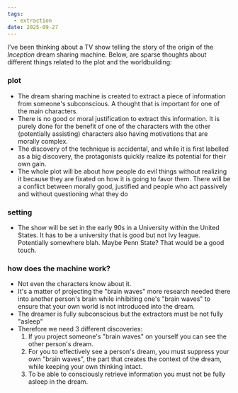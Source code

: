 ```yaml
---
tags:
  - extraction
date: 2025-09-27
---
```

I've been thinking about a TV show telling the story of the origin of the *Inception* dream sharing machine. Below, are sparse thoughts about different things related to the plot and the worldbuilding:
### plot
- The dream sharing machine is created to extract a piece of information from someone's subconscious. A thought that is important for one of the main characters. 
- There is no good or moral justification to extract this information. It is purely done for the benefit of one of the characters with the other (potentially assisting) characters also having motivations that are morally complex. 
- The discovery of the technique is accidental, and while it is first labelled as a big discovery, the protagonists quickly realize its potential for their own gain. 
- The whole plot will be about how people do evil things without realizing it because they are fixated on how it is going to favor them. There will be a conflict between morally good, justified and people who act passively and without questioning what they do
### setting
- The show will be set in the early 90s in a University within the United States. It has to be a university that is good but not Ivy league. Potentially somewhere blah. Maybe Penn State? That would be a good touch. 
### how does the machine work?
- Not even the characters know about it. 
- It's a matter of projecting the "brain waves" more research needed there into another person's brain while inhibiting one's "brain waves" to ensure that your own world is not introduced into the dream. 
- The dreamer is fully subconscious but the extractors must be not fully "asleep"
- Therefore we need 3 different discoveries:
	1. If you project someone's "brain waves" on yourself you can see the other person's dream. 
	2. For you to effectively see a person's dream, you must suppress your own "brain waves", the part that creates the context of the dream, while keeping your own thinking intact. 
	3. To be able to consciously retrieve information you must not be fully asleep in the dream. 